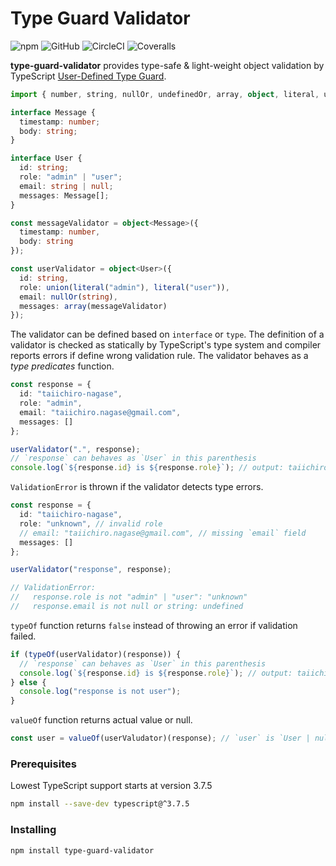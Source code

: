 # Type Guard Validator

![npm](https://img.shields.io/npm/v/type-guard-validator)
![GitHub](https://img.shields.io/github/license/taiichiro-nagase/type-guard-validator)
![CircleCI](https://img.shields.io/circleci/build/github/taiichiro-nagase/type-guard-validator/develop)
![Coveralls](https://img.shields.io/coveralls/github/taiichiro-nagase/type-guard-validator)

**type-guard-validator** provides type-safe & light-weight object validation by TypeScript [User-Defined Type Guard](https://www.typescriptlang.org/docs/handbook/advanced-types.html#using-type-predicates).

```typescript
import { number, string, nullOr, undefinedOr, array, object, literal, union } from "type-guard-validator";

interface Message {
  timestamp: number;
  body: string;
}

interface User {
  id: string;
  role: "admin" | "user";
  email: string | null;
  messages: Message[];
}

const messageValidator = object<Message>({
  timestamp: number,
  body: string
});

const userValidator = object<User>({
  id: string,
  role: union(literal("admin"), literal("user")),
  email: nullOr(string),
  messages: array(messageValidator)
});
```

The validator can be defined based on `interface` or `type`.
The definition of a validator is checked as statically by TypeScript's type system and compiler reports errors if define wrong validation rule.
The validator behaves as a *type predicates* function.

```typescript
const response = {
  id: "taiichiro-nagase",
  role: "admin",
  email: "taiichiro.nagase@gmail.com",
  messages: []
};

userValidator(".", response);
// `response` can behaves as `User` in this parenthesis
console.log(`${response.id} is ${response.role}`); // output: taiichiro-nagase is admin
```

`ValidationError` is thrown if the validator detects type errors.

```typescript
const response = {
  id: "taiichiro-nagase",
  role: "unknown", // invalid role
  // email: "taiichiro.nagase@gmail.com", // missing `email` field
  messages: []
};

userValidator("response", response);

// ValidationError:
//   response.role is not "admin" | "user": "unknown"
//   response.email is not null or string: undefined
```

`typeOf` function returns `false` instead of throwing an error if validation failed.

```typescript
if (typeOf(userValidator)(response)) {
  // `response` can behaves as `User` in this parenthesis
  console.log(`${response.id} is ${response.role}`); // output: taiichiro-nagase is admin
} else {
  console.log("response is not user");
}
```

`valueOf` function returns actual value or null.

```typescript
const user = valueOf(userValudator)(response); // `user` is `User | null`
```

### Prerequisites

Lowest TypeScript support starts at version 3.7.5

```bash
npm install --save-dev typescript@^3.7.5
```

### Installing

```bash
npm install type-guard-validator
```
